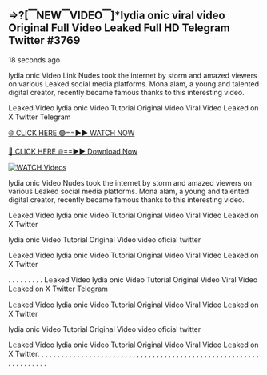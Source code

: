 ## =>?[▔NEW▔VIDEO▔]*lydia onic viral video Original Full Video Leaked Full HD Telegram Twitter #3769

18 seconds ago

lydia onic Video Link Nudes took the internet by storm and amazed viewers on various Leaked social media platforms. Mona alam, a young and talented digital creator, recently became famous thanks to this interesting video.

L𝚎aked Video lydia onic Video Tutorial Original Video Viral Video L𝚎aked on X Twitter Telegram

[🌐 CLICK HERE 🟢==►► WATCH NOW](https://dekho-ki-hoy-07-2k25.blogspot.com/2025/01/viral-on.html)

[🔴 CLICK HERE 🌐==►► Download Now](https://dekho-ki-hoy-07-2k25.blogspot.com/2025/01/viral-on.html)

[![WATCH Videos](https://i.imgur.com/dJHk4Zq.gif)](https://dekho-ki-hoy-07-2k25.blogspot.com/2025/01/viral-on.html)

lydia onic Video Nudes took the internet by storm and amazed viewers on various Leaked social media platforms. Mona alam, a young and talented digital creator, recently became famous thanks to this interesting video.

L𝚎aked Video lydia onic Video Tutorial Original Video Viral Video L𝚎aked on X Twitter

lydia onic Video Tutorial Original Video video oficial twitter

L𝚎aked Video lydia onic Video Tutorial Original Video Viral Video L𝚎aked on X Twitter

. . . . . . . . . L𝚎aked Video lydia onic Video Tutorial Original Video Viral Video L𝚎aked on X Twitter Telegram

L𝚎aked Video lydia onic Video Tutorial Original Video Viral Video L𝚎aked on X Twitter

lydia onic Video Tutorial Original Video video oficial twitter

L𝚎aked Video lydia onic Video Tutorial Original Video Viral Video L𝚎aked on X Twitter.
,
,
,
,
,
,
,
,
,
,
,
,
,
,
,
,
,
,
,
,
,
,
,
,
,
,
,
,
,
,
,
,
,
,
,
,
,
,
,
,
,
,
,
,
,
,
,
,
,
,
,
,
,
,
,
,
,
,
,
,
,
,
,
,
,